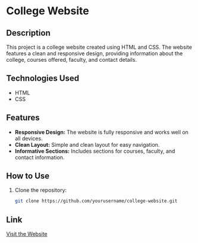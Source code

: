 # College Website

## Description

This project is a college website created using HTML and CSS. The website features a clean and responsive design, providing information about the college, courses offered, faculty, and contact details.

## Technologies Used

- HTML
- CSS

## Features

- **Responsive Design:** The website is fully responsive and works well on all devices.
- **Clean Layout:** Simple and clean layout for easy navigation.
- **Informative Sections:** Includes sections for courses, faculty, and contact information.

## How to Use

1. Clone the repository:
   ```bash
   git clone https://github.com/yourusername/college-website.git

## Link

[Visit the Website](your-website-link-here)

